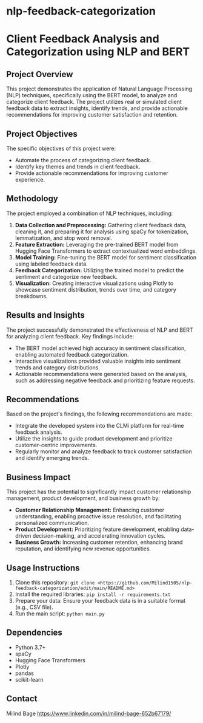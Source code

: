 # nlp-feedback-categorization

# Client Feedback Analysis and Categorization using NLP and BERT

## Project Overview

This project demonstrates the application of Natural Language Processing (NLP) techniques, specifically using the BERT model, to analyze and categorize client feedback. The project utilizes real or simulated client feedback data to extract insights, identify trends, and provide actionable recommendations for improving customer satisfaction and retention.

## Project Objectives

The specific objectives of this project were:

* Automate the process of categorizing client feedback.
* Identify key themes and trends in client feedback.
* Provide actionable recommendations for improving customer experience.

## Methodology

The project employed a combination of NLP techniques, including:

1. **Data Collection and Preprocessing:** Gathering client feedback data, cleaning it, and preparing it for analysis using spaCy for tokenization, lemmatization, and stop word removal.
2. **Feature Extraction:** Leveraging the pre-trained BERT model from Hugging Face Transformers to extract contextualized word embeddings.
3. **Model Training:** Fine-tuning the BERT model for sentiment classification using labeled feedback data.
4. **Feedback Categorization:** Utilizing the trained model to predict the sentiment and categorize new feedback.
5. **Visualization:** Creating interactive visualizations using Plotly to showcase sentiment distribution, trends over time, and category breakdowns.

## Results and Insights

The project successfully demonstrated the effectiveness of NLP and BERT for analyzing client feedback. Key findings include:

* The BERT model achieved high accuracy in sentiment classification, enabling automated feedback categorization.
* Interactive visualizations provided valuable insights into sentiment trends and category distributions.
* Actionable recommendations were generated based on the analysis, such as addressing negative feedback and prioritizing feature requests.

## Recommendations

Based on the project's findings, the following recommendations are made:

* Integrate the developed system into the CLMi platform for real-time feedback analysis.
* Utilize the insights to guide product development and prioritize customer-centric improvements.
* Regularly monitor and analyze feedback to track customer satisfaction and identify emerging trends.

## Business Impact

This project has the potential to significantly impact customer relationship management, product development, and business growth by:

* **Customer Relationship Management:** Enhancing customer understanding, enabling proactive issue resolution, and facilitating personalized communication.
* **Product Development:** Prioritizing feature development, enabling data-driven decision-making, and accelerating innovation cycles.
* **Business Growth:** Increasing customer retention, enhancing brand reputation, and identifying new revenue opportunities.

## Usage Instructions

1. Clone this repository: `git clone <https://github.com/Milind1505/nlp-feedback-categorization/edit/main/README.md>`
2. Install the required libraries: `pip install -r requirements.txt`
3. Prepare your data: Ensure your feedback data is in a suitable format (e.g., CSV file).
4. Run the main script: `python main.py`

## Dependencies

* Python 3.7+
* spaCy
* Hugging Face Transformers
* Plotly
* pandas
* scikit-learn

## Contact

Milind Bage
https://www.linkedin.com/in/milind-bage-652b67179/
